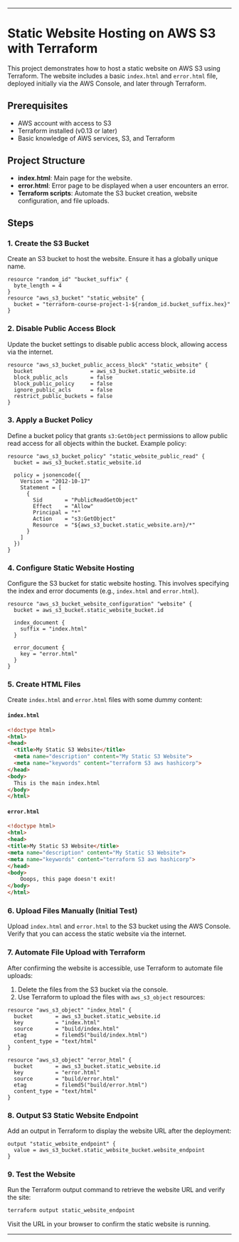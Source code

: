 

---

# Static Website Hosting on AWS S3 with Terraform

This project demonstrates how to host a static website on AWS S3 using Terraform. The website includes a basic `index.html` and `error.html` file, deployed initially via the AWS Console, and later through Terraform.

## Prerequisites

- AWS account with access to S3
- Terraform installed (v0.13 or later)
- Basic knowledge of AWS services, S3, and Terraform

## Project Structure

- **index.html**: Main page for the website.
- **error.html**: Error page to be displayed when a user encounters an error.
- **Terraform scripts**: Automate the S3 bucket creation, website configuration, and file uploads.

## Steps

### 1. Create the S3 Bucket
Create an S3 bucket to host the website. Ensure it has a globally unique name.

```hcl
resource "random_id" "bucket_suffix" {
  byte_length = 4
}
resource "aws_s3_bucket" "static_website" {
  bucket = "terraform-course-project-1-${random_id.bucket_suffix.hex}"
}
```

### 2. Disable Public Access Block
Update the bucket settings to disable public access block, allowing access via the internet.
```hcl
resource "aws_s3_bucket_public_access_block" "static_website" {
  bucket                  = aws_s3_bucket.static_website.id
  block_public_acls       = false
  block_public_policy     = false
  ignore_public_acls      = false
  restrict_public_buckets = false
}
```

### 3. Apply a Bucket Policy
Define a bucket policy that grants `s3:GetObject` permissions to allow public read access for all objects within the bucket. Example policy:

```hcl
resource "aws_s3_bucket_policy" "static_website_public_read" {
  bucket = aws_s3_bucket.static_website.id

  policy = jsonencode({
    Version = "2012-10-17"
    Statement = [
      {
        Sid       = "PublicReadGetObject"
        Effect    = "Allow"
        Principal = "*"
        Action    = "s3:GetObject"
        Resource  = "${aws_s3_bucket.static_website.arn}/*"
      }
    ]
  })
}
```

### 4. Configure Static Website Hosting
Configure the S3 bucket for static website hosting. This involves specifying the index and error documents (e.g., `index.html` and `error.html`).

```hcl
resource "aws_s3_bucket_website_configuration" "website" {
  bucket = aws_s3_bucket.static_website_bucket.id

  index_document {
    suffix = "index.html"
  }

  error_document {
    key = "error.html"
  }
}
```

### 5. Create HTML Files
Create `index.html` and `error.html` files with some dummy content:

#### `index.html`
```html
<!doctype html>
<html>
<head>
  <title>My Static S3 Website</title>
  <meta name="description" content="My Static S3 Website">
  <meta name="keywords" content="terraform S3 aws hashicorp">
</head>
<body>
  This is the main index.html
</body>
</html>
```

#### `error.html`
```html
<!doctype html>
<html>
<head>
<title>My Static S3 Website</title>
<meta name="description" content="My Static S3 Website">
<meta name="keywords" content="terraform S3 aws hashicorp">
</head>
<body>
    Ooops, this page doesn't exit!
</body>
</html>
```

### 6. Upload Files Manually (Initial Test)
Upload `index.html` and `error.html` to the S3 bucket using the AWS Console. Verify that you can access the static website via the internet.

### 7. Automate File Upload with Terraform
After confirming the website is accessible, use Terraform to automate file uploads:

1. Delete the files from the S3 bucket via the console.
2. Use Terraform to upload the files with `aws_s3_object` resources:

```hcl
resource "aws_s3_object" "index_html" {
  bucket       = aws_s3_bucket.static_website.id
  key          = "index.html"
  source       = "build/index.html"
  etag         = filemd5("build/index.html")
  content_type = "text/html"
}

resource "aws_s3_object" "error_html" {
  bucket       = aws_s3_bucket.static_website.id
  key          = "error.html"
  source       = "build/error.html"
  etag         = filemd5("build/error.html")
  content_type = "text/html"
}
```

### 8. Output S3 Static Website Endpoint
Add an output in Terraform to display the website URL after the deployment:

```hcl
output "static_website_endpoint" {
  value = aws_s3_bucket.static_website_bucket.website_endpoint
}
```

### 9. Test the Website
Run the Terraform output command to retrieve the website URL and verify the site:

```bash
terraform output static_website_endpoint
```

Visit the URL in your browser to confirm the static website is running.

---
